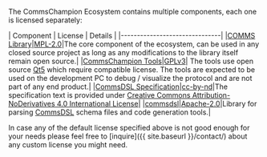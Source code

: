 The CommsChampion Ecosystem contains multiple components, each one is licensed separately:

| Component | License | Details |
|-------------------------------|
|[COMMS Library](https://github.com/commschamp/commscomms)|[MPL-2.0](http://mozilla.org/MPL/2.0/)|The core component of the ecosystem, can be used in any closed source project as long as any modifications to the library itself remain open source.|
|[CommsChampion Tools](https://github.com/commschamp/cc_tools_qt)|[GPLv3](https://www.gnu.org/licenses/gpl-3.0.en.html)| The tools use open source [Qt5](https://www.qt.io/) which require compatible license. The tools are expected to be used on the development PC to debug / visualize the protocol and are not part of any end product.|
|[CommsDSL Specification](https://github.com/commschamp/CommsDSL-Specification)|[cc-by-nd](https://creativecommons.org/licenses/by-nd/4.0/)|The  specification text is provided under [Creative Commons Attribution-NoDerivatives 4.0 International License](https://creativecommons.org/licenses/by-nd/4.0/)|
|[commsdsl](https://github.com/commschamp/commsdsl)|[Apache-2.0](http://www.apache.org/licenses/LICENSE-2.0)|Library for parsing [CommsDSL](https://github.com/commschamp/CommsDSL-Specification) schema files and code generation tools.|

In case any of the default license specified above is not good enough for your needs please feel free to
[inquire]({{ site.baseurl }}/contact/) about any custom license you might need.


